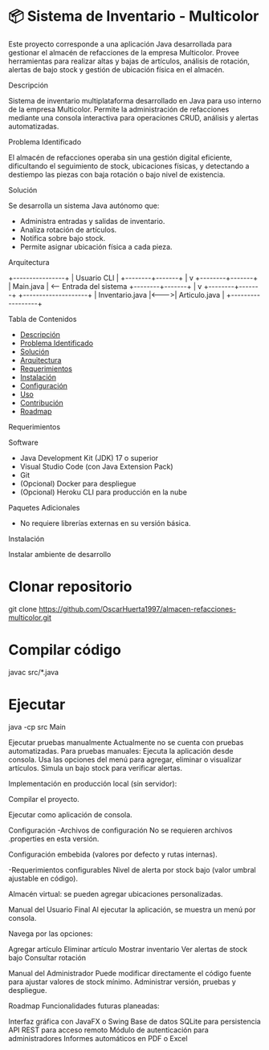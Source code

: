 # 📦 Sistema de Inventario - Multicolor

Este proyecto corresponde a una aplicación Java desarrollada para gestionar el almacén de refacciones de la empresa Multicolor. Provee herramientas para realizar altas y bajas de artículos, análisis de rotación, alertas de bajo stock y gestión de ubicación física en el almacén.


Descripción

Sistema de inventario multiplataforma desarrollado en Java para uso interno de la empresa Multicolor. Permite la administración de refacciones mediante una consola interactiva para operaciones CRUD, análisis y alertas automatizadas.


Problema Identificado

El almacén de refacciones operaba sin una gestión digital eficiente, dificultando el seguimiento de stock, ubicaciones físicas, y detectando a destiempo las piezas con baja rotación o bajo nivel de existencia.


Solución

Se desarrolla un sistema Java autónomo que:
- Administra entradas y salidas de inventario.
- Analiza rotación de artículos.
- Notifica sobre bajo stock.
- Permite asignar ubicación física a cada pieza.


Arquitectura

+----------------+ | Usuario CLI | +--------+-------+ | v +--------+-------+ | Main.java | <-- Entrada del sistema +--------+-------+ | v +--------+-------+ +--------------------+ | Inventario.java |<--->| Articulo.java | +------------------+

Tabla de Contenidos

- [Descripción](#-descripción)
- [Problema Identificado](#-problema-identificado)
- [Solución](#-solución)
- [Arquitectura](#-arquitectura)
- [Requerimientos](#-requerimientos)
- [Instalación](#-instalación)
- [Configuración](#-configuración)
- [Uso](#-uso)
- [Contribución](#-contribución)
- [Roadmap](#-roadmap)

Requerimientos

Software
- Java Development Kit (JDK) 17 o superior
- Visual Studio Code (con Java Extension Pack)
- Git
- (Opcional) Docker para despliegue
- (Opcional) Heroku CLI para producción en la nube

Paquetes Adicionales
- No requiere librerías externas en su versión básica.


Instalación

Instalar ambiente de desarrollo

# Clonar repositorio
git clone https://github.com/OscarHuerta1997/almacen-refacciones-multicolor.git

# Compilar código
javac src/*.java

# Ejecutar
java -cp src Main

Ejecutar pruebas manualmente
Actualmente no se cuenta con pruebas automatizadas. Para pruebas manuales:
Ejecuta la aplicación desde consola.
Usa las opciones del menú para agregar, eliminar o visualizar artículos.
Simula un bajo stock para verificar alertas.

Implementación en producción local (sin servidor):

Compilar el proyecto.

Ejecutar como aplicación de consola.

Configuración
-Archivos de configuración
No se requieren archivos .properties en esta versión.

Configuración embebida (valores por defecto y rutas internas).

-Requerimientos configurables
Nivel de alerta por stock bajo (valor umbral ajustable en código).

Almacén virtual: se pueden agregar ubicaciones personalizadas.

Manual del Usuario Final
Al ejecutar la aplicación, se muestra un menú por consola.

Navega por las opciones:

Agregar artículo
Eliminar artículo
Mostrar inventario
Ver alertas de stock bajo
Consultar rotación

Manual del Administrador
Puede modificar directamente el código fuente para ajustar valores de stock mínimo.
Administrar versión, pruebas y despliegue.

Roadmap
Funcionalidades futuras planeadas:

Interfaz gráfica con JavaFX o Swing
Base de datos SQLite para persistencia
API REST para acceso remoto
Módulo de autenticación para administradores
Informes automáticos en PDF o Excel